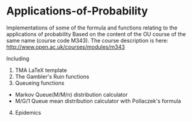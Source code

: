 # Applications-of-Probability
Implementations of some of the formula and functions relating to the applications of probability
Based on the content of the OU course of the same name (course code M343).
The course description is here: http://www.open.ac.uk/courses/modules/m343

Including

1. TMA LaTeX template
2. The Gambler's Ruin functions
3. Queueing functions
  * Markov Queue(M/M/n) distribution calculator
  * M/G/1 Queue mean distribution calculator with Pollaczek's formula
4. Epidemics
